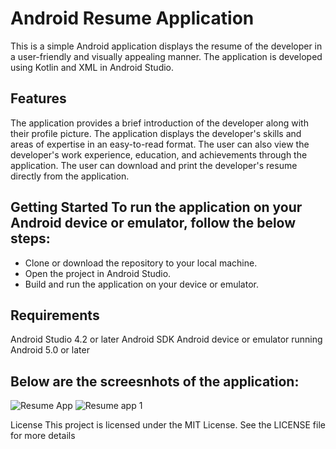 # Android Resume Application

This is a simple Android application displays the resume of the developer in a user-friendly and visually appealing manner. The application is developed using Kotlin and XML in Android Studio.

## Features

The application provides a brief introduction of the developer along with their profile picture. The application displays the developer's skills and areas of expertise in an easy-to-read format. The user can also view the developer's work experience, education, and achievements through the application. The user can download and print the developer's resume directly from the application.

## Getting Started To run the application on your Android device or emulator, follow the below steps:

* Clone or download the repository to your local machine. 
* Open the project in Android Studio. 
* Build and run the application on your device or emulator.

## Requirements

Android Studio 4.2 or later Android SDK Android device or emulator running Android 5.0 or later

## Below are the screesnhots of the application:

![Resume App](https://user-images.githubusercontent.com/125680199/227246493-321f4bfd-9885-43b3-862f-682fa18c1a4e.png)
![Resume app 1](https://user-images.githubusercontent.com/125680199/227246535-22943517-b21a-4386-9042-7d64c4611d37.png)



License This project is licensed under the MIT License. See the LICENSE file for more details
